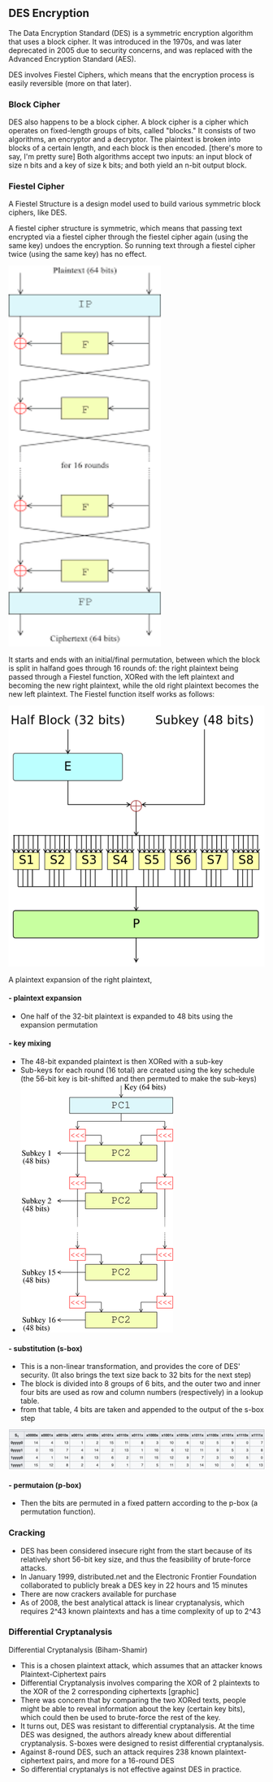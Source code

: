 ## DES Encryption

The Data Encryption Standard (DES) is a symmetric encryption algorithm that uses a block cipher. It was introduced in the 1970s, and was later deprecated in 2005 due to security concerns, and was replaced with the Advanced Encryption Standard (AES).

DES involves Fiestel Ciphers, which means that the encryption process is easily reversible (more on that later).
<!--- #### Symmetric encryption --->

### Block Cipher

DES also happens to be a block cipher. A block cipher is a cipher which operates on fixed-length groups of bits, called "blocks." It consists of two algorithms, an encryptor and a decryptor. The plaintext is broken into blocks of a certain length, and each block is then encoded.
[there's more to say, I'm pretty sure]
Both algorithms accept two inputs: an input block of size n bits and a key of size k bits; and both yield an n-bit output block.

### Fiestel Cipher

A Fiestel Structure is a design model used to build various symmetric block ciphers, like DES.

A fiestel cipher structure is symmetric, which means that passing text encrypted via a fiestel cipher through the fiestel cipher again (using the same key) undoes the encryption.
So running text through a fiestel cipher twice (using the same key) has no effect.

<img src="img/DES-overall.png" alt= “” width="300" height="750">
<!---![](img/DES-overall.png)--->

It starts and ends with an initial/final permutation, between which the block is split in halfand goes through 16 rounds of: the right plaintext being passed through a Fiestel function, XORed with the left plaintext and becoming the new right plaintext, while the old right plaintext becomes the new left plaintext. The Fiestel function itself works as follows:

![](img/Fiestel.png)

A plaintext expansion of the right plaintext,

#### - plaintext expansion

- One half of the 32-bit plaintext is expanded to 48 bits using the expansion permutation

#### - key mixing

- The 48-bit expanded plaintext is then XORed with a sub-key
- Sub-keys for each round (16 total) are created using the key schedule (the 56-bit key is bit-shifted and then permuted to make the sub-keys)
- ![diagram](img/DES-key-schedule.png)

#### - substitution (s-box)

- This is a non-linear transformation, and provides the core of DES' security. (It also brings the text size back to 32 bits for the next step)
- The block is divided into 8 groups of 6 bits, and the outer two and inner four bits are used as row and column numbers (respectively) in a lookup table.
- from that table, 4 bits are taken and appended to the output of the s-box step

![s1](img/s1.png)

#### - permutaion (p-box)

- Then the bits are permuted in a fixed pattern according to the p-box (a permutation function).

<!----
### Modes:

#### ECB Mode

ECB: Electronic Code Book

In ECB mode, each block is encrypted independently of the others.
This means that two identical blocks encrypted with the same key will be identical, which makes it possible to infer information about a message and makes longer messages more vulnerable to frequency analysis.

![image](img/ECB-mode-both.png)
![tux](img/Tux.svg.png)
![ecb-encoded tux](img/Tux_ECB.png)

#### CBC Mode

CBC: Cipher Block chaining

In CBC mode, each plaintext block is XORed with the encrypted block just before it in the message to add an extra layer of security. The first block is also XORed with a string called the *Initialization Vector* prior to being encrypted.

This means that identical blocks of plaintext will not have identical ciphertexts, making certain kinds of analysis harder. It also means that any errors are persistent, as they will propogate to every subsequent block.

![image](img/CBC-mode.png)
![diagram](img/Tux_secure-mode.png)

---->

### Cracking

- DES has been considered insecure right from the start because of its relatively short 56-bit key size, and thus the feasibility of brute-force attacks.
- In January 1999, distributed.net and the Electronic Frontier Foundation collaborated to publicly break a DES key in 22 hours and 15 minutes
- There are now crackers available for purchase
- As of 2008, the best analytical attack is linear cryptanalysis, which requires 2^43 known plaintexts and has a time complexity of up to 2^43

### Differential Cryptanalysis

Differential Cryptanalysis (Biham-Shamir)
- This is a chosen plaintext attack, which assumes that an
attacker knows Plaintext-Ciphertext pairs
- Differential Cryptanalysis involves comparing the XOR of 2
plaintexts to the XOR of the 2 corresponding ciphertexts
[graphic]
- There was concern that by comparing the two XORed texts, people might be able to reveal information about the key (certain key bits), which could then be used to brute-force the rest of the key.
- It turns out, DES was resistant to differential
cryptanalysis. At the time DES was designed, the authors already
knew about differential cryptanalysis. S-boxes were
designed to resist differential cryptanalysis.
- Against 8-round DES, such an attack requires 238 known
plaintext-ciphertext pairs, and more for a 16-round DES
- So differential cryptanalys is not effective against DES in
practice.
